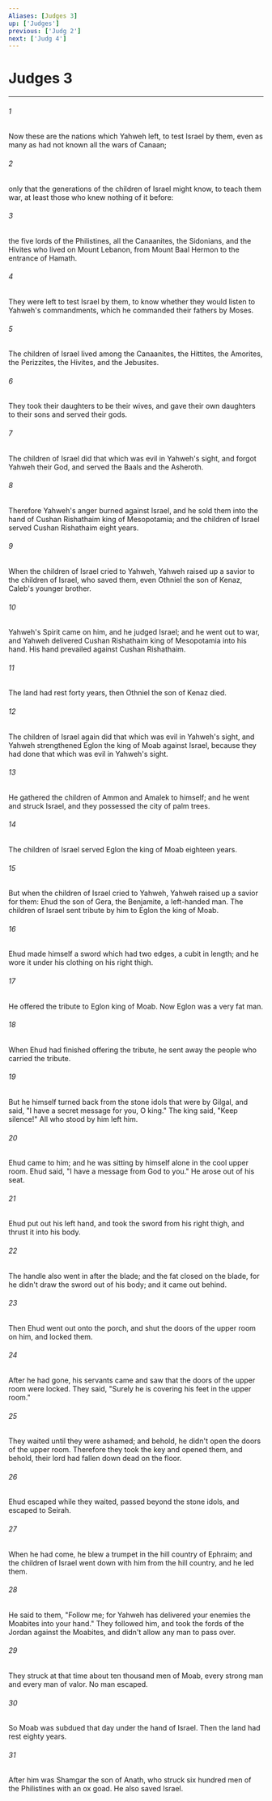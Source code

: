 ```yaml
---
Aliases: [Judges 3]
up: ['Judges']
previous: ['Judg 2']
next: ['Judg 4']
---
```

# Judges 3
***





###### 1 

Now these are the nations which Yahweh left, to test Israel by them, even as many as had not known all the wars of Canaan; 



###### 2 

only that the generations of the children of Israel might know, to teach them war, at least those who knew nothing of it before: 



###### 3 

the five lords of the Philistines, all the Canaanites, the Sidonians, and the Hivites who lived on Mount Lebanon, from Mount Baal Hermon to the entrance of Hamath. 



###### 4 

They were left to test Israel by them, to know whether they would listen to Yahweh's commandments, which he commanded their fathers by Moses. 



###### 5 

The children of Israel lived among the Canaanites, the Hittites, the Amorites, the Perizzites, the Hivites, and the Jebusites. 



###### 6 

They took their daughters to be their wives, and gave their own daughters to their sons and served their gods. 



###### 7 

The children of Israel did that which was evil in Yahweh's sight, and forgot Yahweh their God, and served the Baals and the Asheroth. 



###### 8 

Therefore Yahweh's anger burned against Israel, and he sold them into the hand of Cushan Rishathaim king of Mesopotamia; and the children of Israel served Cushan Rishathaim eight years. 



###### 9 

When the children of Israel cried to Yahweh, Yahweh raised up a savior to the children of Israel, who saved them, even Othniel the son of Kenaz, Caleb's younger brother. 



###### 10 

Yahweh's Spirit came on him, and he judged Israel; and he went out to war, and Yahweh delivered Cushan Rishathaim king of Mesopotamia into his hand. His hand prevailed against Cushan Rishathaim. 



###### 11 

The land had rest forty years, then Othniel the son of Kenaz died. 



###### 12 

The children of Israel again did that which was evil in Yahweh's sight, and Yahweh strengthened Eglon the king of Moab against Israel, because they had done that which was evil in Yahweh's sight. 



###### 13 

He gathered the children of Ammon and Amalek to himself; and he went and struck Israel, and they possessed the city of palm trees. 



###### 14 

The children of Israel served Eglon the king of Moab eighteen years. 



###### 15 

But when the children of Israel cried to Yahweh, Yahweh raised up a savior for them: Ehud the son of Gera, the Benjamite, a left-handed man. The children of Israel sent tribute by him to Eglon the king of Moab. 



###### 16 

Ehud made himself a sword which had two edges, a cubit in length; and he wore it under his clothing on his right thigh. 



###### 17 

He offered the tribute to Eglon king of Moab. Now Eglon was a very fat man. 



###### 18 

When Ehud had finished offering the tribute, he sent away the people who carried the tribute. 



###### 19 

But he himself turned back from the stone idols that were by Gilgal, and said, "I have a secret message for you, O king." The king said, "Keep silence!" All who stood by him left him. 



###### 20 

Ehud came to him; and he was sitting by himself alone in the cool upper room. Ehud said, "I have a message from God to you." He arose out of his seat. 



###### 21 

Ehud put out his left hand, and took the sword from his right thigh, and thrust it into his body. 



###### 22 

The handle also went in after the blade; and the fat closed on the blade, for he didn't draw the sword out of his body; and it came out behind. 



###### 23 

Then Ehud went out onto the porch, and shut the doors of the upper room on him, and locked them. 



###### 24 

After he had gone, his servants came and saw that the doors of the upper room were locked. They said, "Surely he is covering his feet in the upper room." 



###### 25 

They waited until they were ashamed; and behold, he didn't open the doors of the upper room. Therefore they took the key and opened them, and behold, their lord had fallen down dead on the floor. 



###### 26 

Ehud escaped while they waited, passed beyond the stone idols, and escaped to Seirah. 



###### 27 

When he had come, he blew a trumpet in the hill country of Ephraim; and the children of Israel went down with him from the hill country, and he led them. 



###### 28 

He said to them, "Follow me; for Yahweh has delivered your enemies the Moabites into your hand." They followed him, and took the fords of the Jordan against the Moabites, and didn't allow any man to pass over. 



###### 29 

They struck at that time about ten thousand men of Moab, every strong man and every man of valor. No man escaped. 



###### 30 

So Moab was subdued that day under the hand of Israel. Then the land had rest eighty years. 



###### 31 

After him was Shamgar the son of Anath, who struck six hundred men of the Philistines with an ox goad. He also saved Israel.
